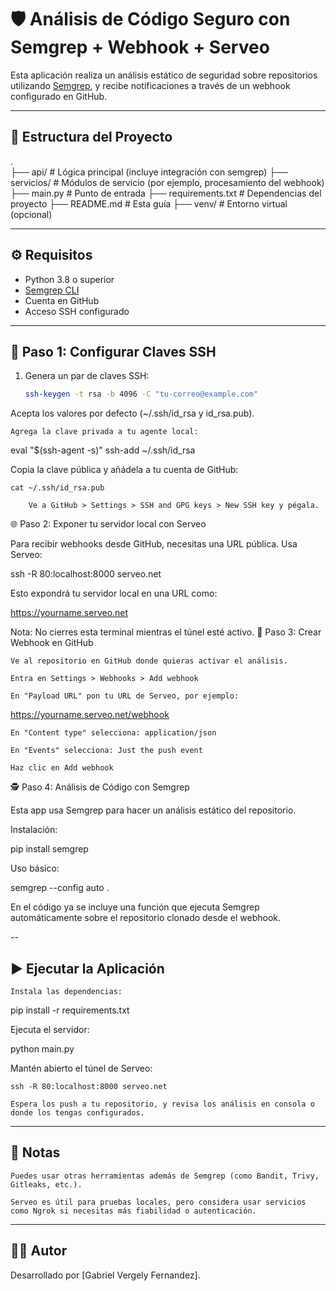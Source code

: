 # 🛡️ Análisis de Código Seguro con Semgrep + Webhook + Serveo

Esta aplicación realiza un análisis estático de seguridad sobre repositorios utilizando [Semgrep](https://semgrep.dev), y recibe notificaciones a través de un webhook configurado en GitHub.

---

## 📁 Estructura del Proyecto

.  
   ├── api/ # Lógica principal (incluye integración con semgrep)
   ├── servicios/ # Módulos de servicio (por ejemplo, procesamiento del webhook)
   ├── main.py # Punto de entrada
   ├── requirements.txt # Dependencias del proyecto
   ├── README.md # Esta guía
   ├── venv/ # Entorno virtual (opcional)


---

## ⚙️ Requisitos

- Python 3.8 o superior
- [Semgrep CLI](https://semgrep.dev/docs/installation/)
- Cuenta en GitHub
- Acceso SSH configurado

---

## 🔐 Paso 1: Configurar Claves SSH

1. Genera un par de claves SSH:
   ```bash
   ssh-keygen -t rsa -b 4096 -C "tu-correo@example.com"

Acepta los valores por defecto (~/.ssh/id_rsa y id_rsa.pub).

    Agrega la clave privada a tu agente local:

eval "$(ssh-agent -s)"
ssh-add ~/.ssh/id_rsa

Copia la clave pública y añádela a tu cuenta de GitHub:

    cat ~/.ssh/id_rsa.pub

        Ve a GitHub > Settings > SSH and GPG keys > New SSH key y pégala.

🌐 Paso 2: Exponer tu servidor local con Serveo

Para recibir webhooks desde GitHub, necesitas una URL pública. Usa Serveo:

ssh -R 80:localhost:8000 serveo.net

Esto expondrá tu servidor local en una URL como:

https://yourname.serveo.net

Nota: No cierres esta terminal mientras el túnel esté activo.
🔁 Paso 3: Crear Webhook en GitHub

    Ve al repositorio en GitHub donde quieras activar el análisis.

    Entra en Settings > Webhooks > Add webhook

    En "Payload URL" pon tu URL de Serveo, por ejemplo:

https://yourname.serveo.net/webhook

    En "Content type" selecciona: application/json

    En "Events" selecciona: Just the push event

    Haz clic en Add webhook

🕵️ Paso 4: Análisis de Código con Semgrep

Esta app usa Semgrep para hacer un análisis estático del repositorio.

Instalación:

pip install semgrep

Uso básico:

semgrep --config auto .

En el código ya se incluye una función que ejecuta Semgrep automáticamente sobre el repositorio clonado desde el webhook.

--

## ▶️ Ejecutar la Aplicación

    Instala las dependencias:

pip install -r requirements.txt

Ejecuta el servidor:

python main.py

Mantén abierto el túnel de Serveo:

    ssh -R 80:localhost:8000 serveo.net

    Espera los push a tu repositorio, y revisa los análisis en consola o donde los tengas configurados.

---

## 📌 Notas

    Puedes usar otras herramientas además de Semgrep (como Bandit, Trivy, Gitleaks, etc.).

    Serveo es útil para pruebas locales, pero considera usar servicios como Ngrok si necesitas más fiabilidad o autenticación.

---

## 🧑‍💻 Autor

Desarrollado por [Gabriel Vergely Fernandez].
